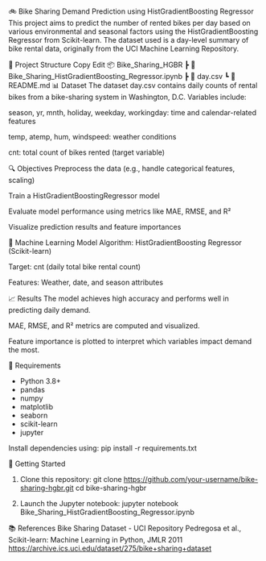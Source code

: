 🚲 Bike Sharing Demand Prediction using HistGradientBoosting Regressor
This project aims to predict the number of rented bikes per day based on various environmental and seasonal factors using the HistGradientBoosting Regressor from Scikit-learn. The dataset used is a day-level summary of bike rental data, originally from the UCI Machine Learning Repository.

📁 Project Structure
Copy
Edit
📦 Bike_Sharing_HGBR
 ┣ 📄 Bike_Sharing_HistGradientBoosting_Regressor.ipynb
 ┣ 📄 day.csv
 ┗ 📄 README.md
📊 Dataset
The dataset day.csv contains daily counts of rental bikes from a bike-sharing system in Washington, D.C. Variables include:

season, yr, mnth, holiday, weekday, workingday: time and calendar-related features

temp, atemp, hum, windspeed: weather conditions

cnt: total count of bikes rented (target variable)

🔍 Objectives
Preprocess the data (e.g., handle categorical features, scaling)

Train a HistGradientBoostingRegressor model

Evaluate model performance using metrics like MAE, RMSE, and R²

Visualize prediction results and feature importances

🧠 Machine Learning Model
Algorithm: HistGradientBoosting Regressor (Scikit-learn)

Target: cnt (daily total bike rental count)

Features: Weather, date, and season attributes

📈 Results
The model achieves high accuracy and performs well in predicting daily demand.

MAE, RMSE, and R² metrics are computed and visualized.

Feature importance is plotted to interpret which variables impact demand the most.

📌 Requirements
- Python 3.8+
- pandas
- numpy
- matplotlib
- seaborn
- scikit-learn
- jupyter

Install dependencies using: pip install -r requirements.txt

🚀 Getting Started
1. Clone this repository:
git clone https://github.com/your-username/bike-sharing-hgbr.git
cd bike-sharing-hgbr

2. Launch the Jupyter notebook:
jupyter notebook Bike_Sharing_HistGradientBoosting_Regressor.ipynb

📚 References
Bike Sharing Dataset - UCI Repository
Pedregosa et al., Scikit-learn: Machine Learning in Python, JMLR 2011
https://archive.ics.uci.edu/dataset/275/bike+sharing+dataset


